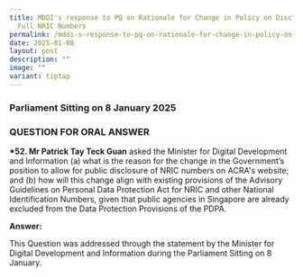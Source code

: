 ```yaml
---
title: MDDI's response to PQ on Rationale for Change in Policy on Disclosure of
  Full NRIC Numbers
permalink: /mddi-s-response-to-pq-on-rationale-for-change-in-policy-on-disclosure-of-full-nric-numbers/
date: 2025-01-08
layout: post
description: ""
image: ""
variant: tiptap
---
```

<h3>Parliament Sitting on 8 January 2025</h3>
<h3>QUESTION FOR ORAL ANSWER</h3>
<p><strong>*52. Mr Patrick Tay Teck Guan</strong> asked the Minister for Digital
Development and Information (a) what is the reason for the change in the
Government’s position to allow for public disclosure of NRIC numbers on
ACRA's website; and (b) how will this change align with existing provisions
of the Advisory Guidelines on Personal Data Protection Act for NRIC and
other National Identification Numbers, given that public agencies in Singapore
are already excluded from the Data Protection Provisions of the PDPA.</p>
<p><strong>Answer: </strong>
</p>
<p>This Question was addressed through the statement by the Minister for
Digital Development and Information during the Parliament Sitting on 8
January.</p>